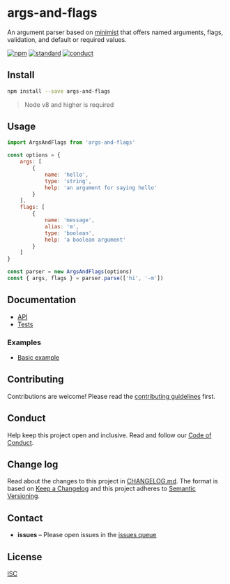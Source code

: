 # args-and-flags

An argument parser based on [minimist](https://npmjs.com/minimist) that offers named arguments, flags, validation, and default or required values.

[![npm][npm-image]][npm-url]
[![standard][standard-image]][standard-url]
[![conduct][conduct]][conduct-url]

[npm-image]: https://img.shields.io/npm/v/args-and-flags.svg?style=flat-square
[npm-url]: https://www.npmjs.com/package/args-and-flags
[standard-image]: https://img.shields.io/badge/code%20style-standard-brightgreen.svg?style=flat-square
[standard-url]: http://npm.im/standard
[conduct]: https://img.shields.io/badge/code%20of%20conduct-contributor%20covenant-green.svg?style=flat-square
[conduct-url]: CODE_OF_CONDUCT.md

## Install

```sh
npm install --save args-and-flags
```

> Node v8 and higher is required

## Usage

```js
import ArgsAndFlags from 'args-and-flags'

const options = {
	args: [
		{
			name: 'hello',
			type: 'string',
			help: 'an argument for saying hello'
		}
	],
	flags: [
		{
			name: 'message',
			alias: 'm',
			type: 'boolean',
			help: 'a boolean argument'
		}
	]
}

const parser = new ArgsAndFlags(options)
const { args, flags } = parser.parse(['hi', '-m'])
```

## Documentation

- [API](docs/api.md)
- [Tests](tests/)

### Examples

- [Basic example](examples/basic-usage.js)

## Contributing

Contributions are welcome! Please read the [contributing guidelines](CONTRIBUTING.md) first.

## Conduct

Help keep this project open and inclusive. Read and follow our [Code of Conduct](CODE_OF_CONDUCT.md).

## Change log

Read about the changes to this project in [CHANGELOG.md](CHANGELOG.md). The format is based on [Keep a Changelog](http://keepachangelog.com/) and this project adheres to [Semantic Versioning](http://semver.org/).

## Contact

- **issues** – Please open issues in the [issues queue](https://github.com/sethvincent/args-and-flags/issues)

## License

[ISC](LICENSE.md)
